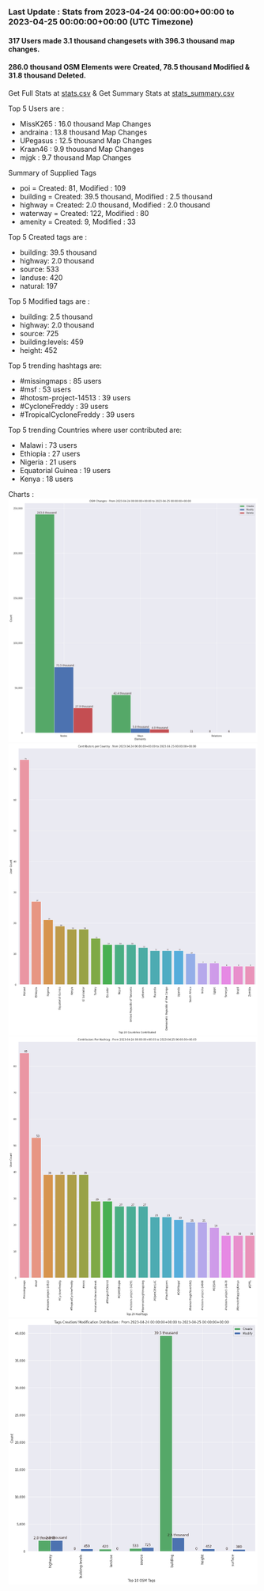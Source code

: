 ### Last Update : Stats from 2023-04-24 00:00:00+00:00 to 2023-04-25 00:00:00+00:00 (UTC Timezone)

#### 317 Users made 3.1 thousand changesets with 396.3 thousand map changes.
#### 286.0 thousand OSM Elements were Created, 78.5 thousand Modified & 31.8 thousand Deleted.
Get Full Stats at [stats.csv](/stats/hotosm/Daily/stats.csv)
 & Get Summary Stats at [stats_summary.csv](/stats/hotosm/Daily/stats_summary.csv)

Top 5 Users are : 
- MissK265 : 16.0 thousand Map Changes
- andraina : 13.8 thousand Map Changes
- UPegasus : 12.5 thousand Map Changes
- Kraan46 : 9.9 thousand Map Changes
- mjgk : 9.7 thousand Map Changes

Summary of Supplied Tags
- poi = Created: 81, Modified : 109
- building = Created: 39.5 thousand, Modified : 2.5 thousand
- highway = Created: 2.0 thousand, Modified : 2.0 thousand
- waterway = Created: 122, Modified : 80
- amenity = Created: 9, Modified : 33


Top 5 Created tags are :
- building: 39.5 thousand
- highway: 2.0 thousand
- source: 533
- landuse: 420
- natural: 197


Top 5 Modified tags are :
- building: 2.5 thousand
- highway: 2.0 thousand
- source: 725
- building:levels: 459
- height: 452


Top 5 trending hashtags are:
- #missingmaps : 85 users
- #msf : 53 users
- #hotosm-project-14513 : 39 users
- #CycloneFreddy : 39 users
- #TropicalCycloneFreddy : 39 users


Top 5 trending Countries where user contributed are:
- Malawi : 73 users
- Ethiopia : 27 users
- Nigeria : 21 users
- Equatorial Guinea : 19 users
- Kenya : 18 users


 Charts : 
![Alt text](./stats_osm_changes.png) 
![Alt text](./stats_users_per_country.png) 
![Alt text](./stats_users_per_hashtag.png) 
![Alt text](./stats_tags.png) 
